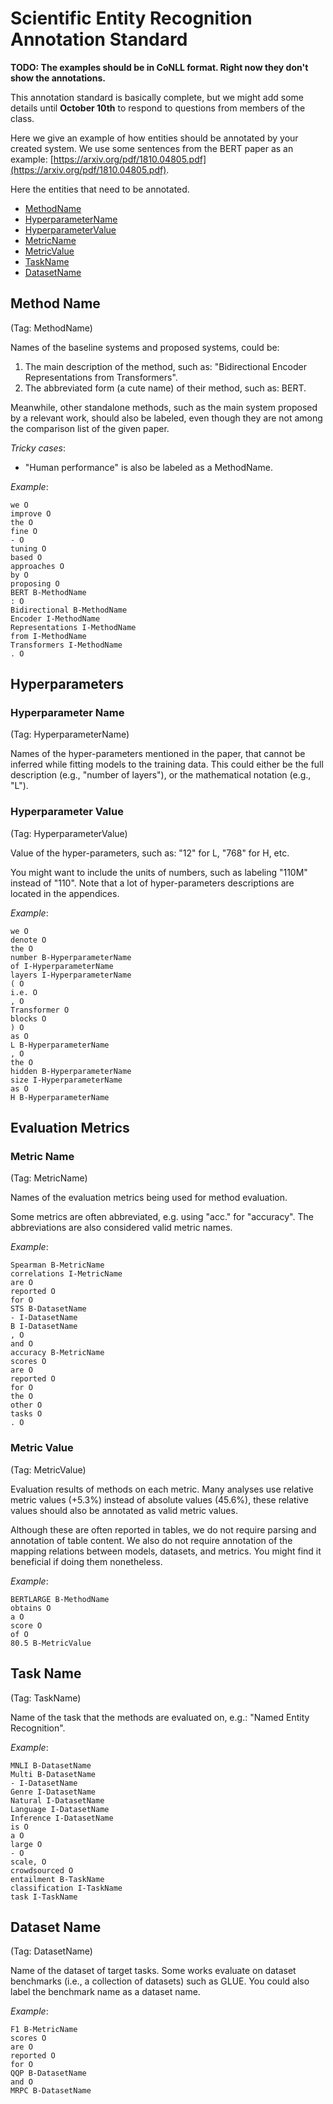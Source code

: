 # Scientific Entity Recognition Annotation Standard

**TODO: The examples should be in CoNLL format. Right now they don't show the annotations.**

This annotation standard is basically complete, but we might add some details until **October 10th** to respond to questions from members of the class.

Here we give an example of how entities should be annotated by your created system.
We use some sentences from the BERT paper as an example: [https://arxiv.org/pdf/1810.04805.pdf](https://arxiv.org/pdf/1810.04805.pdf).

Here the entities that need to be annotated.

* [MethodName](#method-name)
* [HyperparameterName](#hyperparameter-name)
* [HyperparameterValue](#hyperparameter-value)
* [MetricName](#metric-name)
* [MetricValue](#metric-value)
* [TaskName](#task-name)
* [DatasetName](#task-value)

## Method Name

(Tag: MethodName)

Names of the baseline systems and proposed systems, could be: 

1. The main description of the method, such as: "Bidirectional Encoder Representations from Transformers". 
2. The abbreviated form (a cute name) of their method, such as: BERT.

Meanwhile, other standalone methods, such as the main system proposed by a relevant work, should also be labeled, even though they are not among the comparison list of the given paper. 

_Tricky cases_:
* "Human performance" is also be labeled as a MethodName.

_Example_: 

```
we O
improve O
the O
fine O
- O
tuning O
based O
approaches O
by O
proposing O
BERT B-MethodName
: O
Bidirectional B-MethodName
Encoder I-MethodName
Representations I-MethodName
from I-MethodName
Transformers I-MethodName
. O
```

## Hyperparameters

### Hyperparameter Name

(Tag: HyperparameterName)

Names of the hyper-parameters mentioned in the paper, that cannot be inferred while fitting models to the training data. This could either be the full description (e.g., "number of layers"), or the mathematical notation (e.g., "L"). 

### Hyperparameter Value

(Tag: HyperparameterValue)

Value of the hyper-parameters, such as: "12" for L, "768" for H, etc.

You might want to include the units of numbers, such as labeling "110M" instead of "110". Note that a lot of hyper-parameters descriptions are located in the appendices.

_Example_: 

```
we O
denote O
the O
number B-HyperparameterName
of I-HyperparameterName
layers I-HyperparameterName
( O
i.e. O
, O
Transformer O
blocks O
) O
as O
L B-HyperparameterName
, O
the O
hidden B-HyperparameterName
size I-HyperparameterName
as O
H B-HyperparameterName
```

## Evaluation Metrics

### Metric Name

(Tag: MetricName)

Names of the evaluation metrics being used for method evaluation.

Some metrics are often abbreviated, e.g. using "acc." for "accuracy". The abbreviations are also considered valid metric names.

_Example_: 

```
Spearman B-MetricName
correlations I-MetricName
are O
reported O
for O
STS B-DatasetName
- I-DatasetName
B I-DatasetName
, O
and O
accuracy B-MetricName
scores O
are O
reported O
for O
the O
other O
tasks O
. O
```

### Metric Value

(Tag: MetricValue)

Evaluation results of methods on each metric. Many analyses use relative metric values (+5.3%) instead of absolute values (45.6%), these relative values should also be annotated as valid metric values. 

Although these are often reported in tables, we do not require parsing and annotation of table content. We also do not require annotation of the mapping relations between models, datasets, and metrics. You might find it beneficial if doing them nonetheless. 

_Example_:

```
BERTLARGE B-MethodName
obtains O
a O
score O
of O
80.5 B-MetricValue
```

## Task Name

(Tag: TaskName)

Name of the task that the methods are evaluated on, e.g.: "Named Entity Recognition". 

_Example_: 

```
MNLI B-DatasetName
Multi B-DatasetName
- I-DatasetName
Genre I-DatasetName
Natural I-DatasetName
Language I-DatasetName
Inference I-DatasetName
is O
a O
large O
- O
scale, O
crowdsourced O
entailment B-TaskName
classification I-TaskName
task I-TaskName
```

## Dataset Name

(Tag: DatasetName)

Name of the dataset of target tasks. Some works evaluate on dataset benchmarks (i.e., a collection of datasets) such as GLUE. You could also label the benchmark name as a dataset name.

_Example_: 

```
F1 B-MetricName
scores O
are O
reported O
for O
QQP B-DatasetName
and O
MRPC B-DatasetName
```

